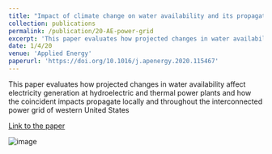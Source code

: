 ```yaml
---
title: "Impact of climate change on water availability and its propagation through the Western U.S. power grid"
collection: publications
permalink: /publication/20-AE-power-grid
excerpt: 'This paper evaluates how projected changes in water availability affect electricity generation at hydroelectric and thermal power plants and how the coincident impacts propagate locally and throughout the interconnected power grid of western United States'
date: 1/4/20
venue: 'Applied Energy'
paperurl: 'https://doi.org/10.1016/j.apenergy.2020.115467'
---
```

This paper evaluates how projected changes in water availability affect electricity generation at hydroelectric and thermal power plants and how the coincident impacts propagate locally and throughout the interconnected power grid of western United States

[Link to the paper](https://doi.org/10.1016/j.apenergy.2020.115467)

![image](../images/papers/20-AE-power-grid.png)

